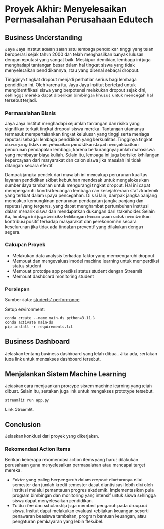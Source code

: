# Proyek Akhir: Menyelesaikan Permasalahan Perusahaan Edutech

## Business Understanding

Jaya Jaya Institut adalah salah satu lembaga pendidikan tinggi yang telah beroperasi sejak tahun 2000 dan telah menghasilkan banyak lulusan dengan reputasi yang sangat baik. Meskipun demikian, lembaga ini juga menghadapi tantangan besar dalam hal tingkat siswa yang tidak menyelesaikan pendidikannya, atau yang dikenal sebagai dropout.

Tingginya tingkat dropout menjadi perhatian serius bagi lembaga pendidikan ini. Oleh karena itu, Jaya Jaya Institut bertekad untuk mengidentifikasi siswa yang berpotensi melakukan dropout sejak dini, sehingga mereka dapat diberikan bimbingan khusus untuk mencegah hal tersebut terjadi.

### Permasalahan Bisnis

Jaya Jaya Institut menghadapi sejumlah tantangan dan risiko yang signifikan terkait tingkat dropout siswa mereka. Tantangan utamanya termasuk mempertahankan tingkat kelulusan yang tinggi serta menjaga reputasi sebagai lembaga pendidikan yang berkualitas. Tingginya tingkat siswa yang tidak menyelesaikan pendidikan dapat mengakibatkan penurunan pendapatan lembaga, karena berkurangnya jumlah mahasiswa yang membayar biaya kuliah. Selain itu, lembaga ini juga berisiko kehilangan kepercayaan dari masyarakat dan calon siswa jika masalah ini tidak ditangani secara efektif.

Dampak jangka pendek dari masalah ini mencakup penurunan kualitas layanan pendidikan akibat kebutuhan mendesak untuk mengalokasikan sumber daya tambahan untuk mengurangi tingkat dropout. Hal ini dapat mempengaruhi kondisi keuangan lembaga dan kesejahteraan staf akademik yang terlibat dalam upaya pencegahan. Di sisi lain, dampak jangka panjang mencakup kemungkinan penurunan pendapatan jangka panjang dan reputasi yang tergerus, yang dapat menghambat pertumbuhan institusi dalam menarik siswa dan mendapatkan dukungan dari stakeholder. Selain itu, lembaga ini juga berisiko kehilangan kemampuan untuk memberikan kontribusi positif terhadap masyarakat dan perekonomian secara keseluruhan jika tidak ada tindakan preventif yang dilakukan dengan segera.

### Cakupan Proyek

- Melakukan data analysis terhadap faktor yang mempengaruhi dropout
- Membuat dan mengevaluasi model machine learning untuk memperdiksi status student
- Membuat prototipe app prediksi status student dengan Streamlit
- Membuat dashboard monitoring student

### Persiapan

Sumber data: [students' performance](https://github.com/dicodingacademy/dicoding_dataset/blob/main/students_performance/README.md)

Setup environment:

```
conda create --name main-ds python=3.11.3
conda activate main-ds
pip install -r requirements.txt

```

## Business Dashboard

Jelaskan tentang business dashboard yang telah dibuat. Jika ada, sertakan juga link untuk mengakses dashboard tersebut.

## Menjalankan Sistem Machine Learning

Jelaskan cara menjalankan protoype sistem machine learning yang telah dibuat. Selain itu, sertakan juga link untuk mengakses prototype tersebut.

```
streamlit run app.py

```

Link Streamlit:

## Conclusion

Jelaskan konklusi dari proyek yang dikerjakan.

### Rekomendasi Action Items

Berikan beberapa rekomendasi action items yang harus dilakukan perusahaan guna menyelesaikan permasalahan atau mencapai target mereka.

- Faktor yang paling berpengaruh dalam dropout diantaranya nilai semester dan jumlah kredit semester dapat diantisipasi lebih dini oleh institusi melalui pemantauan progres akademik. Implementasikan pula program bimbingan dan monitoring yang intensif untuk siswa sehingga siswa dapat menyelesaikan pendidikan.
- Tuition fee dan scholarship juga memberi pengaruh pada droupout siswa. Insitut dapat melakukan evaluasi kebijakan keuangan seperti penawaran beasiswa tambahan, program bantuan keuangan, atau pengaturan pembayaran yang lebih fleksibel.
